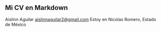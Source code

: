 ## Mi CV en Markdown

Aislinn Aguilar aislinnaguilar2@gmail.com Estoy en Nicolas Romero, Estado de México